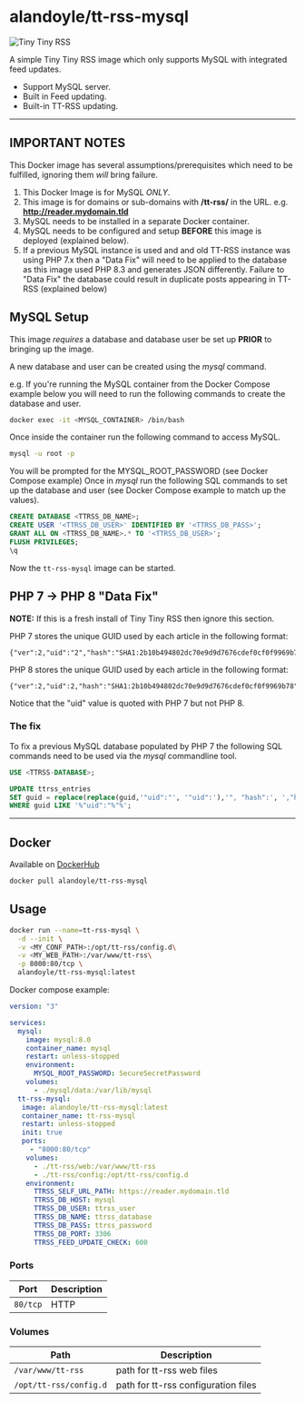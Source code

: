 # alandoyle/tt-rss-mysql

![Tiny Tiny RSS](https://community.tt-rss.org/uploads/default/optimized/1X/18a2e96275d1fffb21cce225d30a87be4544db60_2_180x180.png)

A simple Tiny Tiny RSS image which only supports MySQL with integrated feed updates.

+ Support MySQL server.
+ Built in Feed updating.
+ Built-in TT-RSS updating.

----
## IMPORTANT NOTES

This Docker image has several assumptions/prerequisites which need to be  fulfilled, ignoring them *will* bring failure.

1. This Docker Image is for MySQL _ONLY_.
1. This image is for domains or sub-domains with **/tt-rss/** in the URL. e.g. **http://reader.mydomain.tld**
1. MySQL needs to be installed in a separate Docker container.
1. MySQL needs to be configured and setup **BEFORE** this image is deployed (explained below).
1. If a previous MySQL instance is used and and old TT-RSS instance was using PHP 7.x then a "Data Fix" will need to be applied to the database as this image used PHP 8.3 and generates JSON differently. Failure to "Data Fix" the database could result in duplicate posts appearing in TT-RSS (explained below)

## MySQL Setup

This image _requires_ a database and database user be set up **PRIOR** to bringing up the image.

A new database and user can be created using the _mysql_ command.

e.g. If you're running the MySQL container from the Docker Compose example below you will need to run the following commands to create the database and user.

```bash
docker exec -it <MYSQL_CONTAINER> /bin/bash
```
Once inside the container run the following command to access MySQL.
```bash
mysql -u root -p
```
You will be prompted for the MYSQL_ROOT_PASSWORD (see Docker Compose example)
Once in _mysql_ run the following SQL commands to set up the database and user (see Docker Compose example to match up the values).
```sql
CREATE DATABASE <TTRSS_DB_NAME>;
CREATE USER '<TTRSS_DB_USER>' IDENTIFIED BY '<TTRSS_DB_PASS>';
GRANT ALL ON <TTRSS_DB_NAME>.* TO '<TTRSS_DB_USER>';
FLUSH PRIVILEGES;
\q
```

Now the `tt-rss-mysql` image can be started.

## PHP 7 -> PHP 8 "Data Fix"

**NOTE:** If this is a fresh install of Tiny Tiny RSS then ignore this section.

PHP 7 stores the unique GUID used by each article in the following format:
```
{"ver":2,"uid":"2","hash":"SHA1:2b10b494802dc70e9d9d7676cdef0cf0f9969b78"}
```

PHP 8 stores the unique GUID used by each article in the following format:
```
{"ver":2,"uid":2,"hash":"SHA1:2b10b494802dc70e9d9d7676cdef0cf0f9969b78"}
```

Notice that the "uid" value is quoted with PHP 7 but not PHP 8.

### The fix
To fix a previous MySQL database populated by PHP 7 the following SQL commands need to be used via the _mysql_ commandline tool.
```sql
USE <TTRSS-DATABASE>;

UPDATE ttrss_entries
SET guid = replace(replace(guid,'"uid":"', '"uid":'),'", "hash":', ',"hash":')
WHERE guid LIKE '%"uid":"%"%';
```
----

## Docker 

Available on [DockerHub](https://hub.docker.com/r/alandoyle/tt-rss-mysql)
```bash
docker pull alandoyle/tt-rss-mysql
```

## Usage

```bash
docker run --name=tt-rss-mysql \
  -d --init \
  -v <MY_CONF_PATH>:/opt/tt-rss/config.d\
  -v <MY_WEB_PATH>:/var/www/tt-rss\
  -p 8000:80/tcp \
  alandoyle/tt-rss-mysql:latest
```

Docker compose example:

```yaml
version: "3"

services:
  mysql:
    image: mysql:8.0
    container_name: mysql
    restart: unless-stopped
    environment:
      MYSQL_ROOT_PASSWORD: SecureSecretPassword
    volumes:
      - ./mysql/data:/var/lib/mysql
  tt-rss-mysql:
   image: alandoyle/tt-rss-mysql:latest
   container_name: tt-rss-mysql
   restart: unless-stopped
   init: true
   ports:
     - "8000:80/tcp"
    volumes:
      - ./tt-rss/web:/var/www/tt-rss
      - ./tt-rss/config:/opt/tt-rss/config.d
    environment:
      TTRSS_SELF_URL_PATH: https://reader.mydomain.tld
      TTRSS_DB_HOST: mysql
      TTRSS_DB_USER: ttrss_user
      TTRSS_DB_NAME: ttrss_database
      TTRSS_DB_PASS: ttrss_password
      TTRSS_DB_PORT: 3306
      TTRSS_FEED_UPDATE_CHECK: 600
```

### Ports

| Port     | Description           |
|----------|-----------------------|
| `80/tcp` | HTTP                  |

### Volumes

| Path    | Description                           |
|---------|---------------------------------------|
| `/var/www/tt-rss` | path for tt-rss web files |
| `/opt/tt-rss/config.d` | path for tt-rss configuration files          |
